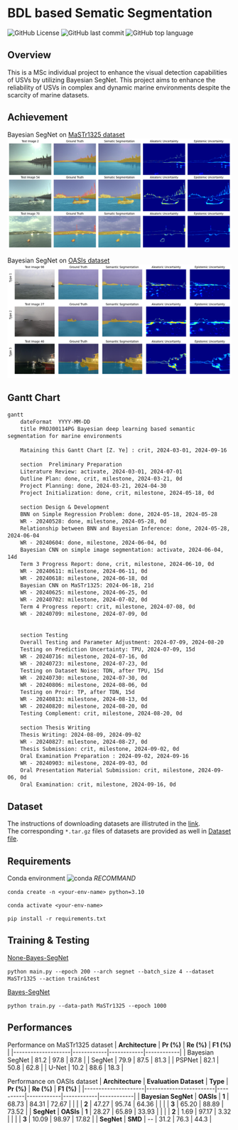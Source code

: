 # BDL based Sematic Segmentation
![GitHub License](https://img.shields.io/github/license/yezehao/BDL-based-semantic-segmentation)
![GitHub last commit](https://img.shields.io/github/last-commit/yezehao/BDL-based-semantic-segmentation)
![GitHub top language](https://img.shields.io/github/languages/top/yezehao/BDL-based-semantic-segmentation)

## Overview
This is a MSc individual project to enhance the visual detection capabilities of USVs by utilizing Bayesian SegNet. This project aims to enhance the reliability of USVs in complex and dynamic marine environments despite the scarcity of marine datasets.

## Achievement
Bayesian SegNet on [MaSTr1325 dataset](https://www.vicos.si/resources/mastr1325/)
![avater](https://github.com/yezehao/BDL-based-semantic-segmentation/blob/main/Deliverable/thesis/figures/MaSTr1325/BayesianSegNet-panel.png?raw=true)

Bayesian SegNet on [OASIs dataset](https://www.navlue.com/dataset)
![avater](https://github.com/yezehao/BDL-based-semantic-segmentation/blob/main/Deliverable/thesis/figures/OASIs/BayesianSegNet-usv-panel.png?raw=true)

## Gantt Chart
```mermaid
gantt
    dateFormat  YYYY-MM-DD
    title PROJ00114PG Bayesian deep learning based semantic segmentation for marine environments

    Mataining this Gantt Chart [Z. Ye] : crit, 2024-03-01, 2024-09-16

    section  Preliminary Preparation
    Literature Review: activate, 2024-03-01, 2024-07-01
    Outline Plan: done, crit, milestone, 2024-03-21, 0d
    Project Planning: done, 2024-03-21, 2024-04-30
    Project Initialization: done, crit, milestone, 2024-05-18, 0d 

    section Design & Development
    BNN on Simple Regression Problem: done, 2024-05-18, 2024-05-28
    WR - 20240528: done, milestone, 2024-05-28, 0d
    Relationship between BNN and Bayesian Inference: done, 2024-05-28, 2024-06-04
    WR - 20240604: done, milestone, 2024-06-04, 0d
    Bayesian CNN on simple image segmentation: activate, 2024-06-04, 14d
    Term 3 Progress Report: done, crit, milestone, 2024-06-10, 0d
    WR - 20240611: milestone, 2024-06-11, 0d
    WR - 20240618: milestone, 2024-06-18, 0d
    Bayesian CNN on MaSTr1325: 2024-06-18, 21d
    WR - 20240625: milestone, 2024-06-25, 0d
    WR - 20240702: milestone, 2024-07-02, 0d
    Term 4 Progress report: crit, milestone, 2024-07-08, 0d
    WR - 20240709: milestone, 2024-07-09, 0d


    section Testing
    Overall Testing and Parameter Adjustment: 2024-07-09, 2024-08-20
    Testing on Prediction Uncertainty: TPU, 2024-07-09, 15d
    WR - 20240716: milestone, 2024-07-16, 0d
    WR - 20240723: milestone, 2024-07-23, 0d
    Testing on Dataset Noise: TDN, after TPU, 15d
    WR - 20240730: milestone, 2024-07-30, 0d
    WR - 20240806: milestone, 2024-08-06, 0d
    Testing on Proir: TP, after TDN, 15d
    WR - 20240813: milestone, 2024-08-13, 0d
    WR - 20240820: milestone, 2024-08-20, 0d
    Testing Complement: crit, milestone, 2024-08-20, 0d

    section Thesis Writing
    Thesis Writing: 2024-08-09, 2024-09-02
    WR - 20240827: milestone, 2024-08-27, 0d
    Thesis Submission: crit, milestone, 2024-09-02, 0d
    Oral Examination Preparation : 2024-09-02, 2024-09-16
    WR - 20240903: milestone, 2024-09-03, 0d
    Oral Presentation Material Submission: crit, milestone, 2024-09-06, 0d
    Oral Examination: crit, milestone, 2024-09-16, 0d

```

## Dataset
The instructions of downloading datasets are illistruted in the [link](https://github.com/yezehao/BDL-based-semantic-segmentation/blob/main/Dataset/README.md).    
The corresponding `*.tar.gz` files of datasets are provided as well in [Dataset file](https://github.com/yezehao/BDL-based-semantic-segmentation/tree/main/Dataset).     

## Requirements
Conda environment ![conda](https://img.shields.io/badge/Anaconda-44A833.svg?style=flat&logo=Anaconda&logoColor=white) *RECOMMAND*    
```
conda create -n <your-env-name> python=3.10  
```
```
conda activate <your-env-name>
```
```
pip install -r requirements.txt
```

## Training & Testing
[None-Bayes-SegNet](https://github.com/yezehao/BDL-based-semantic-segmentation/tree/main/None-Bayes-SegNet)
```
python main.py --epoch 200 --arch segnet --batch_size 4 --dataset MaSTr1325 --action train&test
```

[Bayes-SegNet](https://github.com/yezehao/BDL-based-semantic-segmentation/tree/main/Bayes-SegNet)
```
python train.py --data-path MaSTr1325 --epoch 1000
```

## Performances
Performance on MaSTr1325 dataset
| **Architecture**   | **Pr (%)** | **Re (%)** | **F1 (%)** |
|--------------------|------------|------------|------------|
| Bayesian SegNet    | 81.2       | 97.8       | 87.8       |
| SegNet             | 79.9       | 87.5       | 81.3       |
| PSPNet             | 82.1       | 50.8       | 62.8       |
| U-Net              | 10.2       | 88.6       | 18.3       |

Performance on OASIs dataset
| **Architecture**    | **Evaluation Dataset** | **Type** | **Pr (%)** | **Re (%)** | **F1 (%)** |
|---------------------|------------------------|----------|------------|------------|------------|
| **Bayesian SegNet** | **OASIs**              | **1**    | 68.73      | 84.31      | 72.67      |
|                     |                        | **2**    | 47.27      | 95.74      | 64.36      |
|                     |                        | **3**    | 65.20      | 88.89      | 73.52      |
| **SegNet**          | **OASIs**              | **1**    | 28.27      | 65.89      | 33.93      |
|                     |                        | **2**    | 1.69       | 97.17      | 3.32       |
|                     |                        | **3**    | 10.09      | 98.97      | 17.82      |
| **SegNet**          | **SMD**                | --       | 31.2       | 76.3       | 44.3       |
